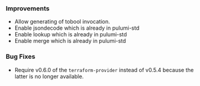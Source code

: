 ### Improvements

- Allow generating of tobool invocation.
- Enable jsondecode which is already in pulumi-std
- Enable lookup which is already in pulumi-std
- Enable merge which is already in pulumi-std

### Bug Fixes

 - Require v0.6.0 of the `terraform-provider` instead of v0.5.4 because the latter is no longer available.
